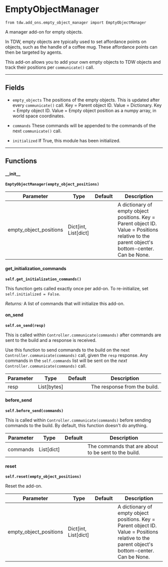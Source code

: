 # EmptyObjectManager

`from tdw.add_ons.empty_object_manager import EmptyObjectManager`

A manager add-on for empty objects.

In TDW, empty objects are typically used to set affordance points on objects, such as the handle of a coffee mug. These affordance points can then be targeted by agents.

This add-on allows you to add your own empty objects to TDW objects and track their positions per `communicate()` call.

***

## Fields

- `empty_objects` The positions of the empty objects. This is updated after every `communicate()` call. Key = Parent object ID. Value = Dictionary. Key = Empty object ID. Value = Empty object position as a numpy array, in world space coordinates.

- `commands` These commands will be appended to the commands of the next `communicate()` call.

- `initialized` If True, this module has been initialized.

***

## Functions

#### \_\_init\_\_

**`EmptyObjectManager(empty_object_positions)`**

| Parameter | Type | Default | Description |
| --- | --- | --- | --- |
| empty_object_positions |  Dict[int, List[dict] |  | A dictionary of empty object positions. Key = Parent object ID. Value = Positions relative to the parent object's bottom-center. Can be None. |

#### get_initialization_commands

**`self.get_initialization_commands()`**

This function gets called exactly once per add-on. To re-initialize, set `self.initialized = False`.

_Returns:_  A list of commands that will initialize this add-on.

#### on_send

**`self.on_send(resp)`**

This is called within `Controller.communicate(commands)` after commands are sent to the build and a response is received.

Use this function to send commands to the build on the next `Controller.communicate(commands)` call, given the `resp` response.
Any commands in the `self.commands` list will be sent on the *next* `Controller.communicate(commands)` call.

| Parameter | Type | Default | Description |
| --- | --- | --- | --- |
| resp |  List[bytes] |  | The response from the build. |

#### before_send

**`self.before_send(commands)`**

This is called within `Controller.communicate(commands)` before sending commands to the build. By default, this function doesn't do anything.

| Parameter | Type | Default | Description |
| --- | --- | --- | --- |
| commands |  List[dict] |  | The commands that are about to be sent to the build. |

#### reset

**`self.reset(empty_object_positions)`**

Reset the add-on.

| Parameter | Type | Default | Description |
| --- | --- | --- | --- |
| empty_object_positions |  Dict[int, List[dict] |  | A dictionary of empty object positions. Key = Parent object ID. Value = Positions relative to the parent object's bottom-center. Can be None. |